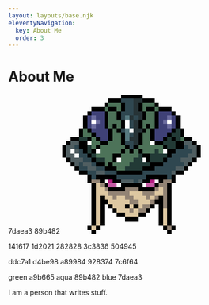 ```yaml
---
layout: layouts/base.njk
eleventyNavigation:
  key: About Me
  order: 3
---
```

# About Me
7daea3
89b482
<svg width="20em" height="20em" xmlns="http://www.w3.org/2000/svg" viewBox="0 -0.5 33 33" shape-rendering="crispEdges">
<path stroke="#000000" d="M14 0h5M11 1h3M19 1h3M10 2h1M14 2h1M18 2h1M22 2h1M7 3h3M11 3h2M14 3h1M18 3h1M20 3h2M23 3h3M6 4h1M10 4h1M13 4h1M19 4h1M22 4h1M26 4h1M5 5h1M10 5h1M13 5h1M19 5h1M22 5h1M27 5h1M5 6h1M10 6h1M14 6h1M18 6h1M22 6h1M27 6h1M5 7h1M10 7h1M12 7h1M14 7h1M18 7h1M20 7h1M22 7h1M27 7h1M4 8h1M6 8h1M11 8h1M13 8h1M19 8h1M21 8h1M26 8h1M28 8h1M4 9h1M7 9h1M11 9h1M14 9h1M18 9h1M21 9h1M25 9h1M28 9h1M2 10h2M6 10h1M8 10h1M11 10h1M14 10h1M18 10h1M21 10h1M24 10h1M26 10h1M29 10h2M1 11h1M4 11h2M9 11h2M14 11h1M18 11h1M22 11h2M27 11h2M31 11h1M0 12h1M4 12h2M8 12h1M15 12h1M17 12h1M24 12h1M27 12h2M32 12h1M0 13h1M5 13h1M7 13h1M14 13h1M16 13h1M18 13h1M25 13h2M32 13h1M0 14h1M6 14h1M12 14h2M19 14h2M25 14h1M32 14h1M1 15h1M7 15h1M12 15h1M20 15h1M24 15h1M31 15h1M2 16h1M8 16h2M11 16h1M21 16h3M30 16h1M3 17h1M10 17h3M19 17h3M29 17h1M4 18h2M13 18h6M27 18h2M6 19h1M8 19h5M20 19h5M26 19h1M6 20h1M9 20h1M12 20h2M19 20h2M23 20h1M26 20h1M7 21h1M10 21h1M14 21h5M22 21h1M25 21h1M7 22h1M11 22h4M18 22h4M25 22h1M7 23h1M25 23h1M7 24h1M9 24h1M23 24h1M25 24h1M7 25h1M9 25h2M22 25h2M25 25h1M7 26h1M9 26h1M11 26h1M15 26h1M17 26h1M21 26h1M23 26h1M25 26h1M7 27h1M9 27h1M12 27h1M20 27h1M23 27h1M25 27h1M7 28h1M9 28h1M13 28h2M18 28h2M23 28h1M25 28h1M7 29h1M9 29h1M15 29h3M23 29h1M25 29h1M7 30h1M9 30h1M23 30h1M25 30h1M6 31h1M8 31h1M24 31h1M26 31h1M7 32h1M25 32h1" />
<path stroke="#2f4750" d="M14 1h3M15 2h2M15 3h2M14 4h3M14 5h1M17 5h1M16 6h1M16 7h1M14 8h1M16 9h1M15 11h2M3 12h1M16 12h1M29 12h1M4 13h1M27 13h4M4 14h2M26 14h4M5 15h2M25 15h3M4 16h1M7 16h1M24 16h5M4 17h2M8 17h2M22 17h5M6 18h2M10 18h3M19 18h7M7 19h1M13 19h7M25 19h1M17 20h1" />
<path stroke="#273437" d="M17 1h2M17 2h1M17 3h1M17 4h2M16 5h1M18 5h1M17 6h1M17 7h1M17 8h2M17 9h1M16 10h2M17 11h1" />
<path stroke="#4d7359" d="M11 2h3M19 2h3M10 3h1M13 3h1M19 3h1M22 3h1M11 4h2M20 4h2M11 5h2M20 5h2M11 6h3M19 6h3M11 7h1M13 7h1M19 7h1M21 7h1M5 8h1M12 8h1M20 8h1M5 9h2M12 9h2M19 9h2M7 10h1M12 10h2M19 10h2M28 10h1M7 11h2M11 11h3M19 11h2M7 12h1M9 12h6M18 12h6M9 13h5M15 13h1M17 13h1M19 13h3M23 13h1M8 14h4M14 14h4M10 15h2M14 15h3M10 16h1M12 16h4M13 17h2" />
<path stroke="#3f4177" d="M7 4h3M23 4h3M6 5h1M8 5h2M23 5h2M26 5h1M6 6h1M9 6h1M23 6h1M26 6h1M6 7h1M8 7h2M23 7h2M26 7h1M7 8h4M22 8h4M8 9h3M22 9h3M9 10h2M22 10h2" />
<path stroke="#6b6c9e" d="M7 5h1M25 5h1M8 6h1M24 6h1M7 7h1M25 7h1" />
<path stroke="#56787f" d="M15 5h1M15 8h1M15 9h1M15 10h1" />
<path stroke="#ffffff" d="M7 6h1M15 6h1M25 6h1M15 7h1M16 8h1M6 11h1M21 11h1M2 13h1M8 13h1M24 13h1M3 14h1M13 15h1M19 15h1M10 20h1M22 20h1M13 21h1M19 21h1" />
<path stroke="#223a36" d="M27 8h1M26 9h2M4 10h2M25 10h1M27 10h1M24 11h3M6 12h1M25 12h2M6 13h1M22 13h1M7 14h1M18 14h1M21 14h4M8 15h2M17 15h2M21 15h3M16 16h5M15 17h4" />
<path stroke="#505e61" d="M2 11h2M29 11h2M1 12h2M30 12h2M1 13h1M3 13h1M31 13h1M1 14h2M30 14h2M2 15h3M28 15h3M3 16h1M5 16h2M29 16h1M6 17h2M27 17h2M8 18h2M26 18h1M14 20h3M18 20h1" />
<path stroke="#928374" d="M7 20h2M24 20h2M9 21h1M23 21h2M10 22h1M15 22h3M22 22h1M24 22h1M11 23h5M19 23h3M24 23h1M12 24h1M15 24h2M20 24h1M22 24h1M24 24h1M16 25h2M21 25h1M24 25h1M19 26h2M24 26h1M16 27h1M18 27h2M25 31h1" />
<path stroke="#b61e81" d="M11 20h1M21 20h1" />
<path stroke="#ddc7a1" d="M8 21h1M8 22h2M23 22h1M8 23h3M16 23h3M22 23h2M8 24h1M10 24h2M13 24h2M17 24h3M21 24h1M8 25h1M11 25h5M18 25h3M8 26h1M12 26h3M16 26h1M18 26h1M8 27h1M13 27h3M17 27h1M24 27h1M8 28h1M15 28h3M24 28h1M8 29h1M24 29h1M8 30h1M24 30h1M7 31h1" />
<path stroke="#c35aa2" d="M11 21h2M20 21h2" />
</svg>

141617
1d2021
282828
3c3836
504945

ddc7a1
d4be98
a89984
928374
7c6f64

green
a9b665
aqua
89b482
blue
7daea3

I am a person that writes stuff.
